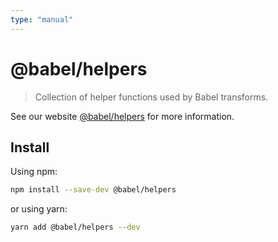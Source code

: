 ```yaml
---
type: "manual"
---
```


# @babel/helpers

> Collection of helper functions used by Babel transforms.

See our website [@babel/helpers](https://babeljs.io/docs/babel-helpers) for more information.

## Install

Using npm:

```sh
npm install --save-dev @babel/helpers
```

or using yarn:

```sh
yarn add @babel/helpers --dev
```
